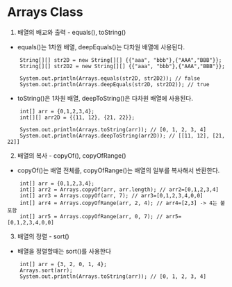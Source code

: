 # Arrays Class

1. 배열의 배교와 출력 - equals(), toString()

- equals()는 1차원 배열, deepEquals()는 다차원 배열에 사용된다.
```
    String[][] str2D = new String[][] {{"aaa", "bbb"},{"AAA","BBB"}};
    String[][] str2D2 = new String[][] {{"aaa", "bbb"},{"AAA","BBB"}};

    System.out.println(Arrays.equals(str2D, str2D2)); // false
    System.out.println(Arrays.deepEquals(str2D, str2D2)); // true
```


- toString()은 1차원 배열, deepToString()은 다차원 배열에 사용된다.
```
    int[] arr = {0,1,2,3,4};
    int[][] arr2D = {{11, 12}, {21, 22}};
		
    System.out.println(Arrays.toString(arr)); // [0, 1, 2, 3, 4]
    System.out.println(Arrays.deepToString(arr2D)); // [[11, 12], [21, 22]]
```


2. 배열의 복사 - copyOf(), copyOfRange()

- copyOf()는 배열 전체를, copyOfRange()는 배열의 일부를 복사해서 반환한다.
```
    int[] arr = {0,1,2,3,4};
    int[] arr2 = Arrays.copyOf(arr, arr.length); // arr2=[0,1,2,3,4]
    int[] arr3 = Arrays.copyOf(arr, 7); // arr3=[0,1,2,3,4,0,0]
    int[] arr4 = Arrays.copyOfRange(arr, 2, 4); // arr4=[2,3] -> 4는 불포함
    int[] arr5 = Arrays.copyOfRange(arr, 0, 7); // arr5=[0,1,2,3,4,0,0]
```


3. 배열의 정렬 - sort()

- 배열을 정렬할때는 sort()를 사용한다
```
    int[] arr = {3, 2, 0, 1, 4};
    Arrays.sort(arr);
    System.out.println(Arrays.toString(arr)); // [0, 1, 2, 3, 4]
```
